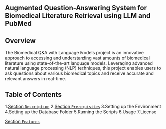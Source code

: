 ## Augmented Question-Answering System for Biomedical Literature Retrieval using LLM and PubMed

## Overview
The Biomedical Q&A with Language Models project is an innovative approach to accessing and understanding vast amounts of biomedical literature using state-of-the-art language models. Leveraging advanced natural language processing (NLP) techniques, this project enables users to ask questions about various biomedical topics and receive accurate and relevant answers in real-time.

## Table of Contents
1.[Section `Description`](#Description)
2.[Section `Prerequisites`](#Description)
3.Setting up the Environment
4.Setting up the Database Folder
5.Running the Scripts
6.Usage
7.License

[Section `Features`](#feature)
